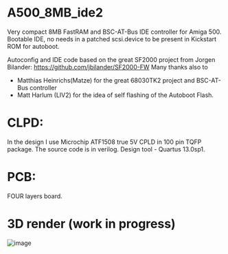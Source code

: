 # A500_8MB_ide2
Very compact 8MB FastRAM and  BSC-AT-Bus IDE controller for Amiga 500.
Bootable IDE, no needs in a patched scsi.device to be present in Kickstart ROM for autoboot.

Autoconfig and IDE code based on the great SF2000 project from Jorgen Bilander:
https://github.com/jbilander/SF2000-FW
Many thanks also to 
- Matthias Heinrichs(Matze) for the great 68030TK2 project and BSC-AT-Bus controller
- Matt Harlum (LIV2) for the idea of self flashing of the Autoboot Flash.

# CLPD: 
In the design I use Microchip ATF1508 true 5V CPLD in 100 pin TQFP package. The source code is in verilog. Design tool - Quartus 13.0sp1.

# PCB: 
FOUR layers board. 

# 3D render (work in progress)

![image](https://user-images.githubusercontent.com/81614352/224554563-8b3eaf09-a01d-4ec8-a1b1-b4d80ef90930.png)

